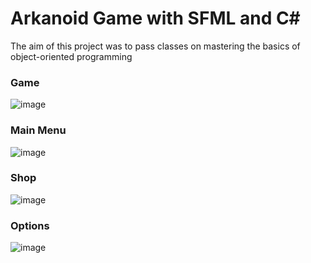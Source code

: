 # Arkanoid Game with SFML and C#
The aim of this project was to pass classes on mastering the basics of object-oriented programming

### Game
![image](https://github.com/CzepiM200/arkanoid-sfml-c-sharp/assets/16826668/232381a7-91fa-443b-ab66-15b960fd9535)

### Main Menu
![image](https://github.com/CzepiM200/arkanoid-sfml-c-sharp/assets/16826668/6ff09c1d-7d61-4841-a2db-bce9c8eb4884)

### Shop
![image](https://github.com/CzepiM200/arkanoid-sfml-c-sharp/assets/16826668/43d3134f-0562-4ace-ba65-12565c07a5a6)

### Options
![image](https://github.com/CzepiM200/arkanoid-sfml-c-sharp/assets/16826668/763d261d-574c-497e-a224-1388e3c4e9c8)
